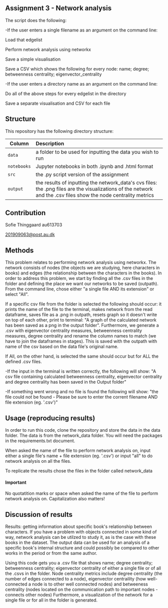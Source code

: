 ## Assignment 3 - Network analysis

The script does the following:

-If the user enters a single filename as an argument on the command line:

Load that edgelist

Perform network analysis using networkx

Save a simple visualisation

Save a CSV which shows the following for every node:
name; degree; betweenness centrality; eigenvector_centrality

-If the user enters a directory name as an argument on the command line:

Do all of the above steps for every edgelist in the directory

Save a separate visualisation and CSV for each file



## Structure

This repository has the following directory structure:

| Column | Description|
|--------|:-----------|
```data```| a folder to be used for inputting the data you wish to run
```notebooks``` | Jupyter notebooks in both .ipynb and .html format
```src``` | the .py script version of the assignment
```output``` | the results of inputting the network_data's cvs files: the .png files are the visualizations of the network and the .csv files show the node centrality metrics


## Contribution

Sofie Thinggaard au613703

201909063@post.au.dk

## Methods

This problem relates to performing network analysis using networkx. The network consists of nodes (the objects we are studying, here characters in books) and edges (the relationship between the characters in the books). In order to address this problem, we start by finding all the .csv files in the folder and defining the place we want our networks to be saved (outpath). From the command line, chose either "a single file AND its extension" or select "All". 

If a specific csv file from the folder is selected the following should occur: it prints the name of the file to the terminal, makes network from the read dataframe, saves file as a .png in outpath, resets graph so it doesn't write on top of each other, print to terminal: "A graph of the calculated network has been saved as a png in the output folder". Furthermore, we generate a .csv with eigenvector centrality measures, betweenness centrality measures, degree centrality and rename the column names to match (we have to join the dataframes in stages). This is saved with the outpath with name of the csv based on the data file's original name. 

If All, on the other hand, is selected the same should occur but for ALL the defined .csv files.

-If the input in the terminal is written correctly, the following will show: "A csv file containing calculated betweenness centrality, eigenvector centrality and degree centrality has been saved in the Output folder"

-If something went wrong and no file is found the following will show: "the file could not be found - Please be sure to enter the corrent filename AND file extension (eg. '.csv')"

## Usage (reproducing results)

In order to run this code, clone the repository and store the data in the data folder. The data is from the network_data folder. You will need the packages in the requirements.txt document.

When asked the name of the file to perform network analysis on, input either a single file's name + file extension (eg. '.csv') or input "all" to do network analysis on all the files. 

To replicate the results chose the files in the folder called network_data

#### Important

No quotatition marks or space when asked the name of the file to perform network analysis on. Capitalization also matters!

## Discussion of results

Results: getting information about specific book's relationship between characters. If you have a problem with objects connected in some kind of way, network analysis can be utilzed to study it, as is the case with these books in the dataset. The output data can be used for an analysis of a specific book's internal structure and could possibly be compared to other works in the period or from the same author. 

Using this code gets you a .csv file that shows name; degree centrality; betweenness centrality; eigenvector centrality of either a single file or of all the .csvs in the folder. Node centrality metrics include degree centrality (the number of edges connected to a node), eigenvector centraility (how well-connected a node is to other well connected nodes) and betweeness centrality (nodes located on the communication path to important nodes - connects other nodes) Furthermore, a visualization of the network for a single file or for all in the folder is generated.
